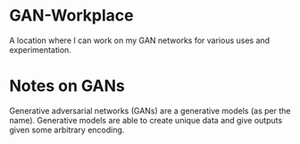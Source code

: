 # GAN-Workplace
A location where I can work on my GAN networks for various uses and experimentation.

# Notes on GANs

Generative adversarial networks (GANs) are a generative models (as per the name). Generative models are able to create unique data and give outputs given some arbitrary encoding. 